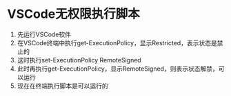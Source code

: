 # VSCode无权限执行脚本
1. 先运行VSCode软件
2. 在VSCode终端中执行get-ExecutionPolicy，显示Restricted，表示状态是禁止的
3. 这时执行set-ExecutionPolicy RemoteSigned
4. 此时再执行get-ExecutionPolicy，显示RemoteSigned，则表示状态解禁，可以运行
5. 现在在终端执行脚本是可以运行的